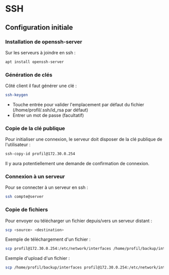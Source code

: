 # SSH
## Configuration initiale

### Installation de openssh-server

Sur les serveurs à joindre en ssh :

```bash
apt install openssh-server
```

### Génération de clés

Côté client il faut générer une clé :

```bash
ssh-keygen
```

- Touche entrée pour valider l'emplacement par défaut du fichier (/home/profil/.ssh/id_rsa par défaut)
- Entrer un mot de passe (facultatif)

### Copie de la clé publique

Pour initialiser une connexion, le serveur doit disposer de la clé publique de l'utilisateur :

```bash
ssh-copy-id profil@172.30.0.254
```

Il y aura potentiellement une demande de confirmation de connexion.

### Connexion à un serveur

Pour se connecter à un serveur en ssh :

```bash
ssh compte@server
```

### Copie de fichiers

Pour envoyer ou télécharger un fichier depuis/vers un serveur distant :

```bash
scp <source> <destination>
```

Exemple de téléchargement d'un fichier :

```bash
scp profil@172.30.0.254:/etc/network/interfaces /home/profil/backup/interfaces
```

Exemple d'upload d'un fichier :

```bash
scp /home/profil/backup/interfaces profil@172.30.0.254:/etc/network/interfaces
```
